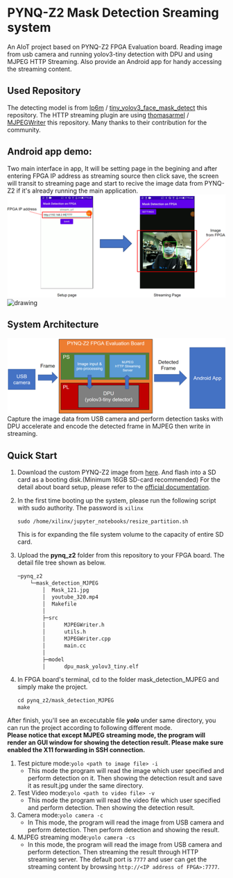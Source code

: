 # PYNQ-Z2 Mask Detection Sreaming system
An AIoT project based on PYNQ-Z2 FPGA Evaluation board. Reading image from usb camera and running yolov3-tiny detection with DPU and using MJPEG HTTP Streaming. Also provide an Android app for handy accessing the streaming content.

## Used Repository
The detecting model is from [lp6m](https://github.com/lp6m) / [tiny_yolov3_face_mask_detect](https://github.com/lp6m/tiny_yolov3_face_mask_detect) this repository. The HTTP streaming plugin are using [thomasarmel](https://github.com/thomasarmel) / [MJPEGWriter](https://github.com/thomasarmel/MJPEGWriter) this repository. Many thanks to their contribution for the community.

## Android app demo:
Two main interface in app, It will be setting page in the begining and after entering FPGA IP address as streaming source then click save, the screen will transit to streaming page and start to recive the image data from PYNQ-Z2 if it's already running the main application. 
<img src="app_pic.png"/>
<img src="https://i.imgur.com/f7qm2Pa.gif" alt="drawing" width="300"/>

## System Architecture
<img src="sys_arch.png" >
Capture the image data from USB camera and perform detection tasks with DPU accelerate and encode the detected frame in MJPEG then write in streaming.

## Quick Start
1. Download the custom PYNQ-Z2 image from [here](https://drive.google.com/file/d/1seN3JbUqXAViNvDaH-hraOcrsKgmP8KR/view?usp=sharing). And flash into a SD card as a booting disk.(Minimum 16GB SD-card recommended) For the detail about board setup, please refer to the [official documentation](https://pynq.readthedocs.io/en/latest/getting_started/pynq_z2_setup.html).  

2. In the first time booting up the system, please run the following script with sudo authority. The password is ```xilinx```
    ```
    sudo /home/xilinx/jupyter_notebooks/resize_partition.sh
    ``` 
    This is for expanding the file system volume to the capacity of entire SD card.  
3. Upload the **pynq_z2** folder from this repository to your FPGA board. The detail file tree shown as below.
    ``` 
    ─pynq_z2
        └─mask_detection_MJPEG
            │  Mask_121.jpg
            │  youtube_320.mp4
            │  Makefile
            │
            ├─src
            │      MJPEGWriter.h
            │      utils.h
            │      MJPEGWriter.cpp
            │      main.cc
            │
            ├─model
            │      dpu_mask_yolov3_tiny.elf
    ```
4. In FPGA board's terminal, cd to the folder mask_detection_MJPEG and simply make the project.
    ```
    cd pynq_z2/mask_detection_MJPEG
    make
    ```
After finish, you'll see an excecutable file ***yolo*** under same directory, you can run the project according to following different mode.  
**Please notice that except MJPEG streaming mode, the program will render an GUI window for showing the detection result. Please make sure enabled the X11 forwarding in SSH connection.**  
1. Test picture mode:```yolo <path to image file> -i```  
   - This mode the program will read the image which user specified and perform detection on it. Then showing the detection result and save it as result.jpg under the same directory. 
2. Test Video mode:```yolo <path to video file> -v```
   - This mode the program will read the video file which user specified and perform detection. Then showing the detection result.
3. Camera mode:```yolo camera -c```
   - In This mode, the program will read the image from USB camera and perform detection. Then perform detection and showing the result.
4. MJPEG streaming mode:```yolo camera -cs```
   - In this mode, the program will read the image from USB camera and perform detection. Then streaming the result through HTTP streaming server. The default port is ```7777``` and user can get the streaming content by browsing ```http://<IP address of FPGA>:7777```.
<!--slide:https://drive.google.com/file/d/13tejWLNMesSYHnvtSpyGJQ7GeOpSTJsX/view?usp=sharing-->
<!--A thing of beauty I know will never fade away.-->
